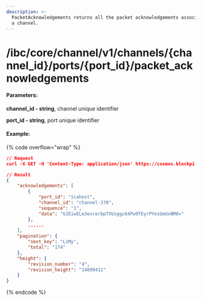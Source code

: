 ```yaml
---
description: >-
  PacketAcknowledgements returns all the packet acknowledgements associated with
  a channel.
---
```


# /ibc/core/channel/v1/channels/{channel\_id}/ports/{port\_id}/packet\_acknowledgements

#### **Parameters:**

**channel\_id - string**, channel unique identifier

**port\_id - string**, port unique identifier

#### Example:

{% code overflow="wrap" %}
```json
// Request
curl -X GET -H 'Content-Type: application/json' https://cosmos.blockpi.network/lcd/v1/<your-api-key>/ibc/core/channel/v1/channels/channel-370/ports/icahost/packet_acknowledgements

// Result
{
    "acknowledgements": [
        {
            "port_id": "icahost",
            "channel_id": "channel-370",
            "sequence": "1",
            "data": "GJEiwELm3evrerbpTVUsggc64Pw9TEyrPYesGmUxNM8="
        },
        ......
    ],
    "pagination": {
        "next_key": "LzMy",
        "total": "174"
    },
    "height": {
        "revision_number": "4",
        "revision_height": "14099411"
    }
}
```
{% endcode %}
